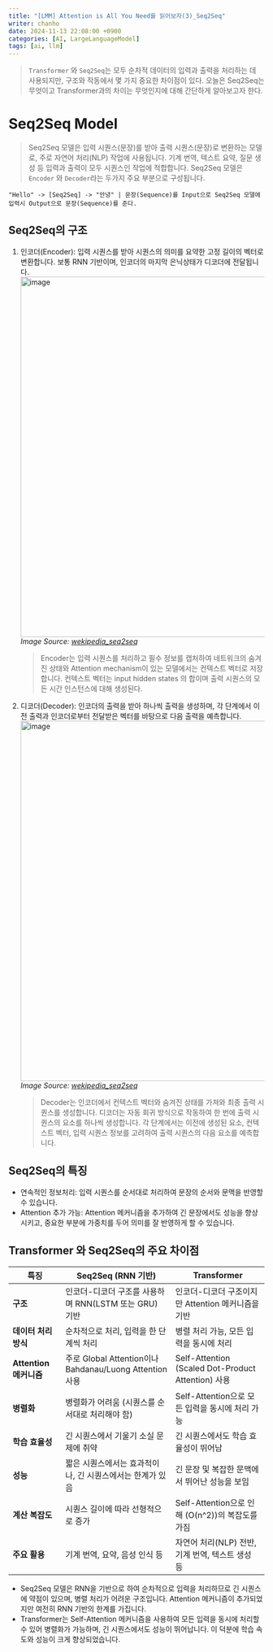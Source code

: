 ```yaml
---
title: "[LMM] Attention is All You Need를 읽어보자(3)_Seq2Seq"
writer: chanho
date: 2024-11-13 22:08:00 +0900
categories: [AI, LargeLanguageModel]
tags: [ai, llm]
---
```


> `Transformer` 와 `Seq2Seq`는 모두 순차적 데이터의 입력과 출력을 처리하는 데 사용되지만, 구조와 작동에서 몇 가지 중요한 차이점이 있다. 오늘은 Seq2Seq는 무엇이고 Transformer과의 차이는 무엇인지에 대해 간단하게 알아보고자 한다.

# Seq2Seq Model

> Seq2Seq 모델은 입력 시퀀스(문장)를 받아 출력 시퀀스(문장)로 변환하는 모델로, 주로 자연어 처리(NLP) 작업에 사용됩니다. 기계 번역, 텍스트 요약, 질문 생성 등 입력과 출력이 모두 시퀀스인 작업에 적합합니다. Seq2Seq 모델은 `Encoder` 와 `Decoder`라는 두가지 주요 부분으로 구성됩니다.

`"Hello" -> [Seq2Seq] -> "안녕" | 문장(Sequence)를 Input으로 Seq2Seq 모델에 입력시 Output으로 문장(Sequence)를 준다.`

## Seq2Seq의 구조

1. 인코더(Encoder): 입력 시퀀스를 받아 시퀀스의 의미를 요약한 고정 길이의 벡터로 변환합니다. 보통 RNN 기반이며, 인코더의 마지막 은닉상태가 디코더에 전달됩니다.
   <img width="709" alt="image" src="https://github.com/user-attachments/assets/ff254878-022c-429c-9de2-f697d570ccf1">
   _Image Source: [wekipedia_seq2seq](https://en.wikipedia.org/wiki/Seq2seq)_

   > Encoder는 입력 시퀀스를 처리하고 필수 정보를 캡처하여 네트워크의 숨겨진 상태와 Attention mechanism이 있는 모델에서는 컨텍스트 벡터로 저장합니다. 컨텍스트 벡터는 input hidden states 의 합이며 출력 시퀀스의 모든 시간 인스턴스에 대해 생성된다.

2. 디코더(Decoder): 인코더의 출력을 받아 하나씩 출력을 생성하며, 각 단계에서 이전 출력과 인코더로부터 전달받은 벡터를 바탕으로 다음 출력을 예측합니다.
   <img width="709" alt="image" src="https://github.com/user-attachments/assets/462c1499-bcf0-4c7d-bf60-31dc47c4e210">
   _Image Source: [wekipedia_seq2seq](https://en.wikipedia.org/wiki/Seq2seq)_
   > Decoder는 인코더에서 컨텍스트 벡터와 숨겨진 상태를 가져와 최종 출력 시퀀스를 생성합니다. 디코더는 자동 회귀 방식으로 작동하여 한 번에 출력 시퀀스의 요소를 하나씩 생성합니다. 각 단계에서는 이전에 생성된 요소, 컨텍스트 벡터, 입력 시퀀스 정보를 고려하여 출력 시퀀스의 다음 요소를 예측합니다.

## Seq2Seq의 특징

- 연속적인 정보처리: 입력 시퀀스를 순서대로 처리하여 문장의 순서와 문맥을 반영할 수 있습니다.
- Attention 추가 가능: Attention 메커니즘을 추가하여 긴 문장에서도 성능을 향상시키고, 중요한 부분에 가중치를 두어 의미를 잘 반영하게 할 수 있습니다.

## Transformer 와 Seq2Seq의 주요 차이점

| **특징**               | **Seq2Seq (RNN 기반)**                                    | **Transformer**                                    |
| ---------------------- | --------------------------------------------------------- | -------------------------------------------------- |
| **구조**               | 인코더-디코더 구조를 사용하며 RNN(LSTM 또는 GRU) 기반     | 인코더-디코더 구조이지만 Attention 메커니즘을 기반 |
| **데이터 처리 방식**   | 순차적으로 처리, 입력을 한 단계씩 처리                    | 병렬 처리 가능, 모든 입력을 동시에 처리            |
| **Attention 메커니즘** | 주로 Global Attention이나 Bahdanau/Luong Attention 사용   | Self-Attention (Scaled Dot-Product Attention) 사용 |
| **병렬화**             | 병렬화가 어려움 (시퀀스를 순서대로 처리해야 함)           | Self-Attention으로 모든 입력을 동시에 처리 가능    |
| **학습 효율성**        | 긴 시퀀스에서 기울기 소실 문제에 취약                     | 긴 시퀀스에서도 학습 효율성이 뛰어남               |
| **성능**               | 짧은 시퀀스에서는 효과적이나, 긴 시퀀스에서는 한계가 있음 | 긴 문장 및 복잡한 문맥에서 뛰어난 성능을 보임      |
| **계산 복잡도**        | 시퀀스 길이에 따라 선형적으로 증가                        | Self-Attention으로 인해 \(O(n^2)\)의 복잡도를 가짐 |
| **주요 활용**          | 기계 번역, 요약, 음성 인식 등                             | 자연어 처리(NLP) 전반, 기계 번역, 텍스트 생성 등   |

- Seq2Seq 모델은 RNN을 기반으로 하여 순차적으로 입력을 처리하므로 긴 시퀀스에 약점이 있으며, 병렬 처리가 어려운 구조입니다. Attention 메커니즘이 추가되었지만 여전히 RNN 기반의 한계를 가집니다.
- Transformer는 Self-Attention 메커니즘을 사용하여 모든 입력을 동시에 처리할 수 있어 병렬화가 가능하며, 긴 시퀀스에서도 성능이 뛰어납니다. 이 덕분에 학습 속도와 성능이 크게 향상되었습니다.
